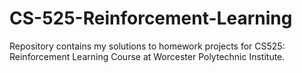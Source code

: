 # CS-525-Reinforcement-Learning
Repository contains my solutions to homework projects for CS525: Reinforcement Learning Course at Worcester Polytechnic Institute.
